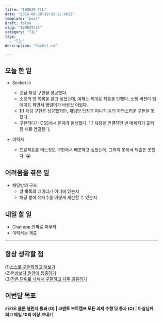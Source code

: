 ```yaml
---
title: "190829 TIL"
date: "2019-08-29T19:02:22.681Z"
template: "post"
draft: false
slug: "190829til"
category: "TIL"
tags:
  - "TIL"
description: "Socket.io"

---
```


## 오늘 한 일

- Socket.io
  - 랜덤 채팅 구현을 성공했다.
  - 소켓의 방 목록을 알고 싶었는데, 예제는 제대로 작동을 안했다. 소켓 버전이 업데이트 되면서 명령어가 바뀐것 이었다.
  - 1:1 채팅 구현은 성공했지만, 채팅방 입장과 떠나기 등의 자연스러운 구현을 못했다.
  - 구현하다가 CSS에서 문제가 발생했다. 1:1 채팅을 연결하면 빈 메세지가 출력된 채로 연결된다.

- 이력서
  - 프로젝트를 어느정도 구현해서 배포하고 싶었는데, 그러지 못해서 제출은 못했다. 😭

## 어려움을 겪은 일

- 채팅방의 구조
  - 방 목록의 데이터가 어디에 있는지
  - 해당 방에 유저수를 어떻게 제한할 수 있는지

## 내일 할 일

- Chat app 진짜로 마무리
- 이력서는 제출

------



## 항상 생각할 점

(1)<u>스스로 구현하려고 해보기</u> <br>(2)<u>현상보다 원인에 집중하기</u> <br>(3)<u>작은 단위로 나눠서 구현하고 자주 공유하기</u>



## 이번달 목표

**카카오 클론 챌린지 통과 (O) | 코멘토 부트캠프 모든 과제 수행 및 통과 (O) | 아샬님께 회고 메일 10회 이상 보내기**

